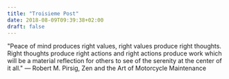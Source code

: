 ```yaml
---
title: "Troisieme Post"
date: 2018-08-09T09:39:38+02:00
draft: false
---
```

"Peace of mind produces right values, right values produce right thoughts. Right thoughts produce right actions and right actions produce work which will be a material reflection for others to see of the serenity at the center of it all."
― Robert M. Pirsig, Zen and the Art of Motorcycle Maintenance

